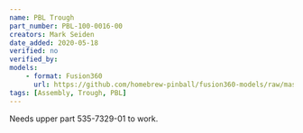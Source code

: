 ```yaml
---
name: PBL Trough
part_number: PBL-100-0016-00
creators: Mark Seiden
date_added: 2020-05-18
verified: no
verified_by:
models:
    - format: Fusion360
      url: https://github.com/homebrew-pinball/fusion360-models/raw/master/assemblies/Trough%20pbl-100-0016-00.f3z
tags: [Assembly, Trough, PBL]
---
```

Needs upper part 535-7329-01 to work.
